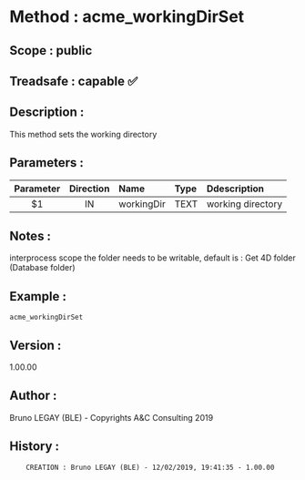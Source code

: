﻿# **Method :** acme_workingDirSet## **Scope :** public## **Treadsafe :** capable ✅ ## **Description :** This method sets the working directory## **Parameters :** | Parameter | Direction | Name | Type | Ddescription | |:----:|:----:|:----|:----|:----| | $1 | IN | workingDir | TEXT | working directory | ## **Notes :** interprocess scope       the folder needs to be writable, default is : Get 4D folder (Database folder)## **Example :** ```acme_workingDirSet```## **Version :** 1.00.00## **Author :** Bruno LEGAY (BLE) - Copyrights A&C Consulting 2019## **History :**          CREATION : Bruno LEGAY (BLE) - 12/02/2019, 19:41:35 - 1.00.00